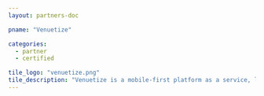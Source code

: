 ```yaml
---
layout: partners-doc

pname: "Venuetize"

categories: 
  - partner
  - certified

tile_logo: "venuetize.png"
tile_description: "Venuetize is a mobile-first platform as a service, leveraging an integrated ecosystem that optimizes the intersection of personalized data, marketing analytics, relevant/targeted content, and interactive technologies in order to acquire, retain, and monetize loyal user bases across multiple market verticals"
---
```

